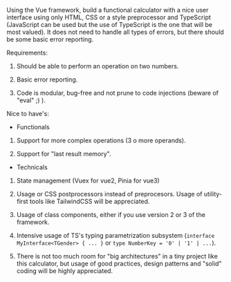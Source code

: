 Using the Vue framework, build a functional calculator with a nice user interface using only HTML, CSS or a style preprocessor and TypeScript (JavaScript can be used but the use of TypeScript is the one that will be most valued). It does not need to handle all types of errors, but there should be some basic error reporting.

Requirements:

1.  Should be able to perform an operation on two numbers.

2.  Basic error reporting.

3.  Code is modular, bug-free and not prune to code injections (beware of "eval" ;) ).

Nice to have's:

- Functionals

1.  Support for more complex operations (3 o more operands).

2.  Support for "last result memory".

- Technicals

1.  State management (Vuex for vue2, Pinia for vue3)

2.  Usage or CSS postprocessors instead of preprocesors. Usage of utility-first tools like TailwindCSS will be appreciated.

3.  Usage of class components, either if you use version 2 or 3 of the framework.

4.  Intensive usage of TS's typing parametrization subsystem (`interface MyInterface<TGender> { ... }` or `type NumberKey = '0' | '1' | ...`).

5.  There is not too much room for "big architectures" in a tiny project like this calculator, but usage of good practices, design patterns and "solid" coding will be highly appreciated.
